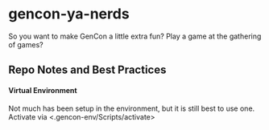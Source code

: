 # gencon-ya-nerds
So you want to make GenCon a little extra fun? Play a game at the gathering of games?

## Repo Notes and Best Practices
#### Virtual Environment
Not much has been setup in the environment, but it is still best to use one.
Activate via <.gencon-env/Scripts/activate>
